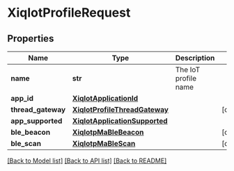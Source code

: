 # XiqIotProfileRequest

## Properties
Name | Type | Description | Notes
------------ | ------------- | ------------- | -------------
**name** | **str** | The IoT profile name | 
**app_id** | [**XiqIotApplicationId**](XiqIotApplicationId.md) |  | 
**thread_gateway** | [**XiqIotProfileThreadGateway**](XiqIotProfileThreadGateway.md) |  | [optional] 
**app_supported** | [**XiqIotApplicationSupported**](XiqIotApplicationSupported.md) |  | 
**ble_beacon** | [**XiqIotpMaBleBeacon**](XiqIotpMaBleBeacon.md) |  | [optional] 
**ble_scan** | [**XiqIotpMaBleScan**](XiqIotpMaBleScan.md) |  | [optional] 

[[Back to Model list]](../README.md#documentation-for-models) [[Back to API list]](../README.md#documentation-for-api-endpoints) [[Back to README]](../README.md)



